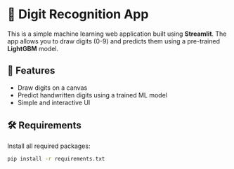 # 🧠 Digit Recognition App

This is a simple machine learning web application built using **Streamlit**. The app allows you to draw digits (0-9) and predicts them using a pre-trained **LightGBM** model.

## 🚀 Features

- Draw digits on a canvas
- Predict handwritten digits using a trained ML model
- Simple and interactive UI

## 🛠️ Requirements

Install all required packages:

```bash
pip install -r requirements.txt
